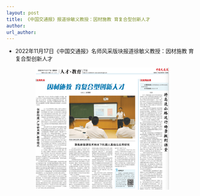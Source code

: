 ```yaml
---
layout: post
title: 《中国交通报》报道徐敏义教授：因材施教 育复合型创新人才
author: 
url_author: 
---
```



- 2022年11月17日《中国交通报》名师风采版块报道徐敏义教授：因材施教 育复合型创新人才

<p style="text-align:center;" >
<img class="center-block" style="margin:auto; width:70%;" src="/lab_images/news/zgjtb.png" alt=""/>
<b></b>
</p>